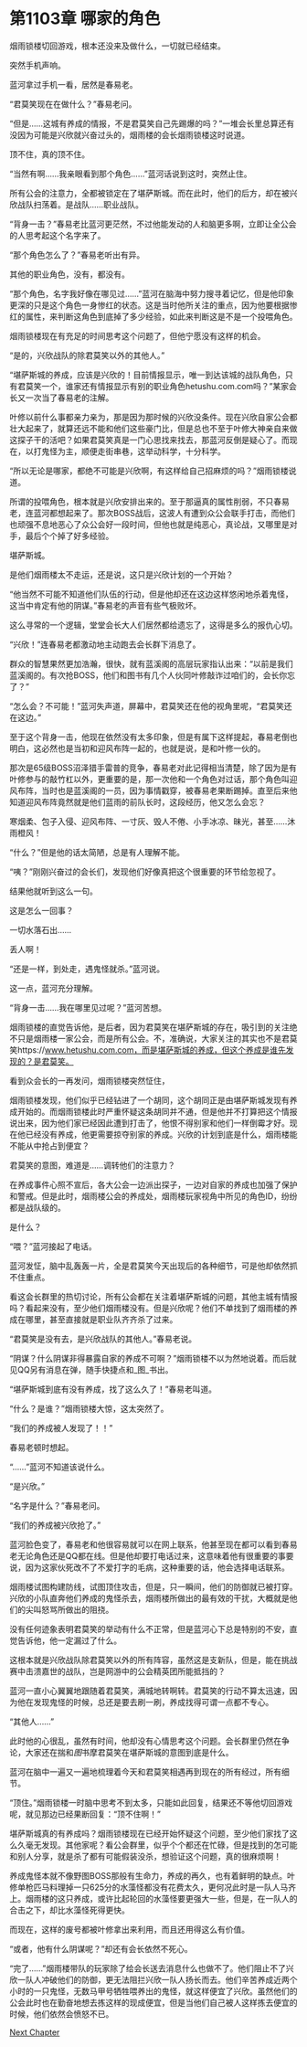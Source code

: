 # 第1103章 哪家的角色

烟雨锁楼切回游戏，根本还没来及做什么，一切就已经结束。

突然手机声响。

蓝河拿过手机一看，居然是春易老。

“君莫笑现在在做什么？”春易老问。

“但是……这城有养成的情报，不是君莫笑自己先踢爆的吗？”一堆会长里总算还有没因为可能是兴欣就兴奋过头的，烟雨楼的会长烟雨锁楼这时说道。

顶不住，真的顶不住。

“当然有啊……我亲眼看到那个角色……”蓝河话说到这时，突然止住。

所有公会的注意力，全都被锁定在了堪萨斯城。而在此时，他们的后方，却在被兴欣战队扫荡着。是战队……职业战队。

“背身一击？”春易老比蓝河更茫然，不过他能发动的人和脑更多啊，立即让全公会的人思考起这个名字来了。

“那个角色怎么了？”春易老听出有异。

其他的职业角色，没有，都没有。

“那个角色，名字我好像在哪见过……”蓝河在脑海中努力搜寻着记忆，但是他印象更深的只是这个角色一身惨红的状态。这是当时他所关注的重点，因为他要根据惨红的属性，来判断这角色到底掉了多少经验，如此来判断这是不是一个投喂角色。

烟雨锁楼现在有充足的时间思考这个问题了，但他宁愿没有这样的机会。

“是的，兴欣战队的除君莫笑以外的其他人。”

“堪萨斯城的养成，应该是兴欣的！目前情报显示，唯一到达该城的战队角色，只有君莫笑一个，谁家还有情报显示有别的职业角色hetushu.com.com吗？”某家会长又一次当了春易老的注解。

叶修以前什么事都亲力亲为，那是因为那时候的兴欣没条件。现在兴欣自家公会都壮大起来了，就算还远不能和他们这些豪门比，但是总也不至于叶修大神亲自来做这探子干的活吧？如果君莫笑真是一门心思找来找去，那蓝河反倒是疑心了。而现在，以打鬼怪为主，顺便走街串巷，这举动科学，十分科学。

“所以无论是哪家，都绝不可能是兴欣啊，有这样给自己招麻烦的吗？”烟雨锁楼说道。

所谓的投喂角色，根本就是兴欣安排出来的。至于那逼真的属性削弱，不只春易老，连蓝河都想起来了。那次BOSS战后，这波人有遭到众公会联手打击，而他们也顽强不息地恶心了众公会好一段时间，但他也就是纯恶心，真论战，又哪里是对手，最后个个掉了好多经验。

堪萨斯城。

是他们烟雨楼太不走运，还是说，这只是兴欣计划的一个开始？

“他当然不可能不知道他们队伍的行动，但是他却还在这边这样悠闲地杀着鬼怪，这当中肯定有他的阴谋。”春易老的声音有些气极败坏。

这么寻常的一个逻辑，堂堂会长大人们居然都给遗忘了，这得是多么的报仇心切。

“兴欣！”连春易老都激动地主动跑去会长群下消息了。

群众的智慧果然更加浩瀚，很快，就有蓝溪阁的高层玩家指认出来：“以前是我们蓝溪阁的。有次抢BOSS，他们和图书有几个人伙同叶修敲诈过咱们的，会长你忘了？”

“怎么会？不可能！”蓝河失声道，屏幕中，君莫笑还在他的视角里呢，“君莫笑还在这边。”

至于这个背身一击，他现在依然没有太多印象，但是有属下这样提起，春易老倒也明白，这必然也是当初和迎风布阵一起的，也就是说，是和叶修一伙的。

那次是65级BOSS沼泽猎手雷普的竞争，春易老对此记得相当清楚，除了因为是有叶修参与的敲竹杠以外，更重要的是，那一次他和一个角色对过话，那个角色叫迎风布阵，当时也是蓝溪阁的一员，因为事情戳穿，被春易老果断踢掉。直至后来他知道迎风布阵竟然就是他们蓝雨的前队长时，这段经历，他又怎么会忘？

寒烟柔、包子入侵、迎风布阵、一寸灰、毁人不倦、小手冰凉、昧光，甚至……沐雨橙风！

“什么？”但是他的话太简陋，总是有人理解不能。

“咦？”刚刚兴奋过的会长们，发现他们好像真把这个很重要的环节给忽视了。

结果他就听到这么一句。

这是怎么一回事？

一切水落石出……

丢人啊！

“还是一样，到处走，遇鬼怪就杀。”蓝河说。

这一点，蓝河充分理解。

“背身一击……我在哪里见过呢？”蓝河苦想。

烟雨锁楼的直觉告诉他，是后者，因为君莫笑在堪萨斯城的存在，吸引到的关注绝不只是烟雨楼一家公会，而是所有公会。不，准确说，大家关注的其实也不是君莫笑https://www.hetushu.com.com，而是堪萨斯城的养成，但这个养成是谁先发现的？是君莫笑。

看到众会长的一再发问，烟雨锁楼突然怔住，

烟雨锁楼发现，他们似乎已经钻进了一个胡同，这个胡同正是由堪萨斯城发现有养成开始的。而烟雨锁楼此时严重怀疑这条胡同并不通，但是他并不打算把这个情报说出来，因为他们家已经因此遭到打击了，他恨不得别家和他们一样倒霉才好。现在他已经没有养成，他更需要掠夺别家的养成。兴欣的计划到底是什么，烟雨楼能不能从中抢占到便宜？

君莫笑的意图，难道是……调转他们的注意力？

在养成事件心照不宣后，各大公会一边派出探子，一边对自家的养成也加强了保护和警戒。但是此时，烟雨楼公会的养成处，烟雨楼玩家视角中所见的角色ID，纷纷都是战队级的。

是什么？

“喂？”蓝河接起了电话。

蓝河发怔，脑中乱轰轰一片，全是君莫笑今天出现后的各种细节，可是他却依然抓不住重点。

看这会长群里的热切讨论，所有公会都在关注着堪萨斯城的问题，其他主城有情报吗？看起来没有，至少他们烟雨楼没有。但是兴欣呢？他们不单找到了烟雨楼的养成在哪里，甚至直接就是职业队齐齐杀了过来。

“君莫笑是没有去，是兴欣战队的其他人。”春易老说。

“阴谋？什么阴谋非得暴露自家的养成不可啊？”烟雨锁楼不以为然地说着。而后就见QQ另有消息在弹，随手快捷点和_图_书出。

“堪萨斯城到底有没有养成，找了这么久了！”春易老叫道。

“什么？是谁？”烟雨锁楼大惊，这太突然了。

“我们的养成被人发现了！！”

春易老顿时想起。

“……”蓝河不知道该说什么。

“是兴欣。”

“名字是什么？”春易老问。

“我们的养成被兴欣抢了。”

蓝河脸色变了，春易老和他很容易就可以在网上联系，他甚至现在都可以看到春易老无论角色还是QQ都在线。但是他却要打电话过来，这意味着他有很重要的事要说，因为这家伙死改不了不爱打字的毛病，这种重要的话，他会选择电话联系。

烟雨楼试图构建防线，试图顶住攻击，但是，只一瞬间，他们的防御就已被打穿。兴欣的小队直奔他们养成的鬼怪杀去，烟雨楼所做出的最有效的干扰，大概就是他们的尖叫怒骂所做出的阻挠。

没有任何迹象表明君莫笑的举动有什么不正常，但是蓝河心下总是特别的不安，直觉告诉他，他一定漏过了什么。

这根本就是兴欣战队除君莫笑以外的所有阵容，虽然这是支新队，但是，能在挑战赛中击溃嘉世的战队，岂是网游中的公会精英团所能抵挡的？

蓝河一直小心翼翼地跟随着君莫笑，满城地转啊转。君莫笑的行动不算太迅速，因为他在发现鬼怪的时候，总还是要去刷一刷，养成找得可谓一点都不专心。

“其他人……”

此时他的心很乱，虽然有时间，他却没有心情思考这个问题。会长群里仍然在争论，大家还在揣和*图*书摩君莫笑在堪萨斯城的意图到底是什么。

蓝河在脑中一遍又一遍地梳理着今天和君莫笑相遇再到现在的所有经过，所有细节。

“顶住。”烟雨锁楼一时脑中思考不到太多，只能如此回复，结果还不等他切回游戏呢，就见那边已经果断回复：“顶不住啊！”

堪萨斯城真的有养成吗？烟雨锁楼现在已经开始怀疑这个问题，至少他们家找了这么久毫无发现。其他家呢？看公会群里，似乎个个都还在忙碌，但是找到的怎可能和别人分享，就是杀了都有可能假装没杀，想验证这个问题，真的很麻烦啊！

养成鬼怪本就不像野图BOSS那般有生命力，养成的再久，也有着鲜明的缺点。叶修单枪匹马料理掉一只625分的水藻怪都没有花费太久，更何况此时是一队人马齐上。烟雨楼的这只养成，或许比起轮回的水藻怪要更强大一些，但是，在一队人的合击之下，却比水藻怪死得更快。

而现在，这样的废号都被叶修拿出来利用，而且还用得这么有价值。

“或者，他有什么阴谋呢？”却还有会长依然不死心。

“完了……”烟雨楼带队的玩家除了给会长送去消息什么也做不了。他们阻止不了兴欣一队人冲破他们的防御，更无法阻拦兴欣一队人扬长而去。他们辛苦养成近两个小时的一只鬼怪，无数马甲号牺牲喂养出的鬼怪，就这样便宜了兴欣。虽然他们的公会此时也在勤奋地想去拣这样的现成便宜，但是当他们自己被人这样拣去便宜的时候，他们依然会愤怒不已。



[Next Chapter](%E7%AC%AC1104%E7%AB%A0%20%E6%A6%9C%E5%8D%95%E5%88%B6%E9%9C%B8.md)